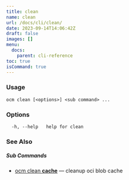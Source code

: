```yaml
---
title: clean
name: clean
url: /docs/cli/clean/
date: 2023-09-14T14:06:42Z
draft: false
images: []
menu:
  docs:
    parent: cli-reference
toc: true
isCommand: true
---
```

### Usage

```
ocm clean [<options>] <sub command> ...
```

### Options

```
  -h, --help   help for clean
```

### See Also



##### Sub Commands

* [ocm clean <b>cache</b>](/docs/cli/clean/cache)	 &mdash; cleanup oci blob cache

